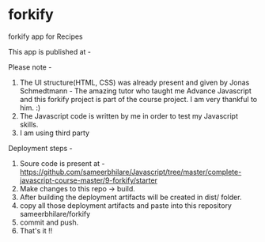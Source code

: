 # forkify
forkify app for Recipes

This app is published at - 

Please note - 
1. The UI structure(HTML, CSS) was already present and given by Jonas Schmedtmann - The amazing tutor who taught me Advance Javascript and this forkify project is part of the course project. I am very thankful to him. :)
2. The Javascript code is written by me in order to test my Javascript skills.
3. I am using third party 

Deployment steps -
1. Soure code is present at - https://github.com/sameerbhilare/Javascript/tree/master/complete-javascript-course-master/9-forkify/starter
2. Make changes to this repo -> build.
3. After building the deployment artifacts will be created in dist/ folder.
4. copy all those deployment artifacts and paste into this repository sameerbhilare/forkify 
5. commit and push.
5. That's it !! 
